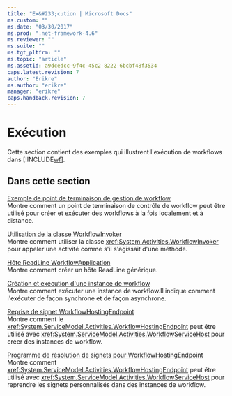 ```yaml
---
title: "Ex&#233;cution | Microsoft Docs"
ms.custom: ""
ms.date: "03/30/2017"
ms.prod: ".net-framework-4.6"
ms.reviewer: ""
ms.suite: ""
ms.tgt_pltfrm: ""
ms.topic: "article"
ms.assetid: a9dcedcc-9f4c-45c2-8222-6bcbf48f3534
caps.latest.revision: 7
author: "Erikre"
ms.author: "erikre"
manager: "erikre"
caps.handback.revision: 7
---
```

# Ex&#233;cution
Cette section contient des exemples qui illustrent l'exécution de workflows dans [!INCLUDE[wf](../../../../includes/wf-md.md)].  
  
## Dans cette section  
 [Exemple de point de terminaison de gestion de workflow](../../../../docs/framework/windows-workflow-foundation/samples/workflow-management-endpoint-sample.md)  
 Montre comment un point de terminaison de contrôle de workflow peut être utilisé pour créer et exécuter des workflows à la fois localement et à distance.  
  
 [Utilisation de la classe WorkflowInvoker](../../../../docs/framework/windows-workflow-foundation/samples/using-the-workflowinvoker-class.md)  
 Montre comment utiliser la classe <xref:System.Activities.WorkflowInvoker> pour appeler une activité comme s'il s'agissait d'une méthode.  
  
 [Hôte ReadLine WorkflowApplication](../../../../docs/framework/windows-workflow-foundation/samples/workflowapplication-readline-host.md)  
 Montre comment créer un hôte ReadLine générique.  
  
 [Création et exécution d'une instance de workflow](../../../../docs/framework/windows-workflow-foundation/samples/creating-and-running-a-workflow-instance.md)  
 Montre comment exécuter une instance de workflow.Il indique comment l'exécuter de façon synchrone et de façon asynchrone.  
  
 [Reprise de signet WorkflowHostingEndpoint](../../../../docs/framework/windows-workflow-foundation/samples/workflowhostingendpoint-resume-bookmark.md)  
 Montre comment le <xref:System.ServiceModel.Activities.WorkflowHostingEndpoint> peut être utilisé avec <xref:System.ServiceModel.Activities.WorkflowServiceHost> pour créer des instances de workflow.  
  
 [Programme de résolution de signets pour WorkflowHostingEndpoint](../../../../docs/framework/windows-workflow-foundation/samples/bookmark-resolver-for-workflowhostingendpoint.md)  
 Montre comment <xref:System.ServiceModel.Activities.WorkflowHostingEndpoint> peut être utilisé avec <xref:System.ServiceModel.Activities.WorkflowServiceHost> pour reprendre les signets personnalisés dans des instances de workflow.